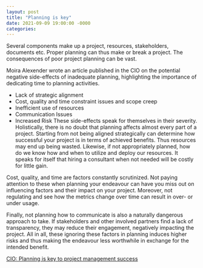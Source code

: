 ```yaml
---
layout: post
title: "Planning is key"
date: 2021-09-09 19:00:00 -0000
categories:
---
```


Several components make up a project, resources, stakeholders, documents etc. Proper planning can thus make or break a project. The consequences of poor project planning can be vast. 

Moira Alexender wrote an article published in the CIO on the potential negative side-effects of inadequate planning, highlighting the importance of dedicating time to planning activities. 
- Lack of strategic alignment
- Cost, quality and time constraint issues and scope creep
- Inefficient use of resources
- Communication Issues
- Increased Risk
These side-effects speak for themselves in their severity. Holistically, there is no doubt that planning affects almost every part of a project. Starting from not being aligned strategically can determine how successful your project is in terms of achieved benefits. Thus resources may end up being wasted. Likewise, if not appropriately planned, how do we know how and when to utilize and deploy our resources. It speaks for itself that hiring a consultant when not needed will be costly for little gain.

Cost, quality, and time are factors constantly scrutinized. Not paying attention to these when planning your endeavour can have you miss out on influencing factors and their impact on your project. Moreover, not regulating and see how the metrics change over time can result in over- or under usage. 

Finally, not planning how to communicate is also a naturally dangerous approach to take. If stakeholders and other involved partners find a lack of transparency, they may reduce their engagement, negatively impacting the project. All in all, these ignoring these factors in planning induces higher risks and thus making the endeavour less worthwhile in exchange for the intended benefit. 

[CIO: Planning is key to project management success](https://www.cio.com/article/3624643/7-new-rules-of-project-management.html)
